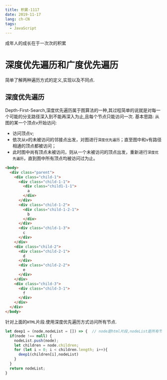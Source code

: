 ```yaml
---
title: 积累·1117
date: 2019-11-17
lang: ch-CN
tags:
  - JavaScript
---
```


成年人的成长在于一次次的积累

<!-- more -->

# 深度优先遍历和广度优先遍历
简单了解两种遍历方式的定义,实现以及不同点.
## 深度优先遍历
Depth-First-Search,深度优先遍历属于图算法的一种,其过程简单的说就是对每一个可能的分支路径深入到不能再深入为止,且每个节点只能访问一次.
基本思路:
从图的某一个顶点v开始访问:
- 访问顶点v;
- 依次从v的未被访问的邻接点出发，对图进行`深度优先遍历`；直至图中和v有路径相通的顶点都被访问；
- 此时图中尚有顶点未被访问，则从一个未被访问的顶点出发，重新进行`深度优先遍历`，直到图中所有顶点均被访问过为止。

```html
<body>
  <div class="parent">
    <div class="child-1">
      <div class="child-1-1">
        <div class="child1-1-1">
          a
        </div>
      </div>
      <div class="child-1-2">
        <div class="child-1-2-1">
          b
        </div>
      </div>
      <div class="child-1-3">
        c
      </div>
    </div>
    <div class="child-2">
      <div class="child-2-1">
        d
      </div>
      <div class="child-2-2">
        e
      </div>
    </div>
    <div class="child-3">
      <div class="child-3-1">
        f
      </div>
    </div>
  </div>
</body>
```
针对上面的`HTML`片段.使用深度优先遍历方式访问所有节点.
```js
let deep1 = (node,nodeList = []) => {  // node是html片段,nodeList是所有节点的集合数组.
  if(node !== null) {
    nodeList.push(node);
    let children = node.children;
    for (let i = 0; i < children.length; i++){
      deep1(children[i],nodeList)
    }
  }
  return nodeList;
}
```